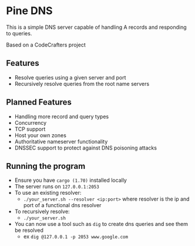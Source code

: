 # Pine DNS

This is a simple DNS server capable of handling A records and responding to queries.

Based on a CodeCrafters project

## Features

- Resolve queries using a given server and port
- Recursively resolve queries from the root name servers

## Planned Features

- Handling more record and query types
- Concurrency
- TCP support
- Host your own zones
- Authoritative nameserver functionality
- DNSSEC support to protect against DNS poisoning attacks

## Running the program

- Ensure you have `cargo (1.70)` installed locally
- The server runs on `127.0.0.1:2053`
- To use an existing resolver:
    - `./your_server.sh --resolver <ip:port>` where resolver is the ip and port of a functional dns resolver
- To recursively resolve:
    - `./your_server.sh`
- You can now use a tool such as `dig` to create dns queries and see them be resolved
    - ex `dig @127.0.0.1 -p 2053 www.google.com`
